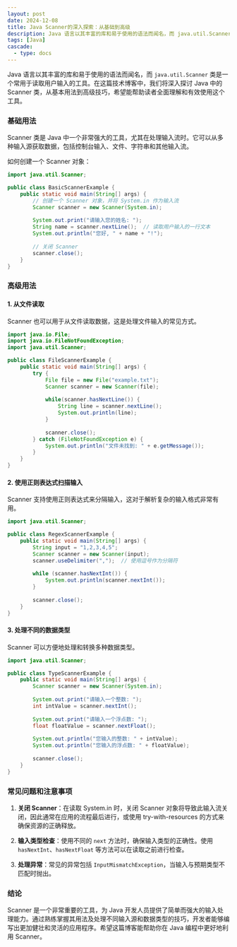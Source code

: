```yaml
---
layout: post
date: 2024-12-08
title: Java Scanner的深入探索：从基础到高级
description: Java 语言以其丰富的库和易于使用的语法而闻名，而 java.util.Scanner 类是一个常用于读取用户输入的工具。在这篇技术博客中，我们将深入探讨 Java 中的 Scanner 类，从基本用法到高级技巧，希望能帮助读者全面理解和有效使用这个工具。
tags: [Java]
cascade:
  - type: docs
---
```


Java 语言以其丰富的库和易于使用的语法而闻名，而 `java.util.Scanner` 类是一个常用于读取用户输入的工具。在这篇技术博客中，我们将深入探讨 Java 中的 Scanner 类，从基本用法到高级技巧，希望能帮助读者全面理解和有效使用这个工具。

### 基础用法

Scanner 类是 Java 中一个非常强大的工具，尤其在处理输入流时。它可以从多种输入源获取数据，包括控制台输入、文件、字符串和其他输入流。

如何创建一个 Scanner 对象：
```java
import java.util.Scanner;

public class BasicScannerExample {
    public static void main(String[] args) {
        // 创建一个 Scanner 对象，并将 System.in 作为输入流
        Scanner scanner = new Scanner(System.in);
        
        System.out.print("请输入您的姓名: ");
        String name = scanner.nextLine();  // 读取用户输入的一行文本
        System.out.println("您好, " + name + "!");
        
        // 关闭 Scanner
        scanner.close();
    }
}
```

### 高级用法

#### 1. 从文件读取

Scanner 也可以用于从文件读取数据，这是处理文件输入的常见方式。

```java
import java.io.File;
import java.io.FileNotFoundException;
import java.util.Scanner;

public class FileScannerExample {
    public static void main(String[] args) {
        try {
            File file = new File("example.txt");
            Scanner scanner = new Scanner(file);
            
            while(scanner.hasNextLine()) {
                String line = scanner.nextLine();
                System.out.println(line);
            }
            
            scanner.close();
        } catch (FileNotFoundException e) {
            System.out.println("文件未找到: " + e.getMessage());
        }
    }
}
```

#### 2. 使用正则表达式扫描输入

Scanner 支持使用正则表达式来分隔输入，这对于解析复杂的输入格式非常有用。

```java
import java.util.Scanner;

public class RegexScannerExample {
    public static void main(String[] args) {
        String input = "1,2,3,4,5";
        Scanner scanner = new Scanner(input);
        scanner.useDelimiter(",");  // 使用逗号作为分隔符
        
        while (scanner.hasNextInt()) {
            System.out.println(scanner.nextInt());
        }
        
        scanner.close();
    }
}
```

#### 3. 处理不同的数据类型

Scanner 可以方便地处理和转换多种数据类型。

```java
import java.util.Scanner;

public class TypeScannerExample {
    public static void main(String[] args) {
        Scanner scanner = new Scanner(System.in);
        
        System.out.print("请输入一个整数: ");
        int intValue = scanner.nextInt();
        
        System.out.print("请输入一个浮点数: ");
        float floatValue = scanner.nextFloat();
        
        System.out.println("您输入的整数: " + intValue);
        System.out.println("您输入的浮点数: " + floatValue);
        
        scanner.close();
    }
}
```

### 常见问题和注意事项

1. **关闭 Scanner**：在读取 System.in 时，关闭 Scanner 对象将导致此输入流关闭，因此通常在应用的流程最后进行，或使用 try-with-resources 的方式来确保资源的正确释放。

2. **输入类型检查**：使用不同的 `next` 方法时，确保输入类型的正确性。使用 `hasNextInt`、`hasNextFloat` 等方法可以在读取之前进行检查。

3. **处理异常**：常见的异常包括 `InputMismatchException`，当输入与预期类型不匹配时抛出。

### 结论

Scanner 是一个非常重要的工具，为 Java 开发人员提供了简单而强大的输入处理能力。通过熟练掌握其用法及处理不同输入源和数据类型的技巧，开发者能够编写出更加健壮和灵活的应用程序。希望这篇博客能帮助你在 Java 编程中更好地利用 Scanner。